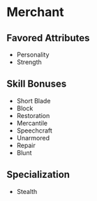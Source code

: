 # Merchant


## Favored Attributes
- Personality
- Strength

## Skill Bonuses
- Short Blade
- Block
- Restoration
- Mercantile
- Speechcraft
- Unarmored
- Repair
- Blunt

## Specialization
- Stealth